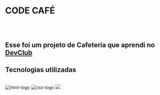 <h1>CODE CAFÉ</h1>
<br>
<br>
<h2>Esse foi um projeto de Cafeteria que aprendi no <a href="https://rodolfomori.com.br/devclub">DevClub</a></h2>

<h2>Tecnologias utilizadas</h2>
<br>
<img src="https://img.shields.io/badge/HTML5-E34F26?style=for-the-badge&logo=html5&logoColor=white" alt="html-logo" />
<img src="https://img.shields.io/badge/CSS3-1572B6?style=for-the-badge&logo=css3&logoColor=white" alt="css-logo" />

<img src="https://github.com/Igoravilaa/CODE-CAFE/blob/main/assets/Readme.CODE%20Caf%C3%A9.png?raw=true"  />
